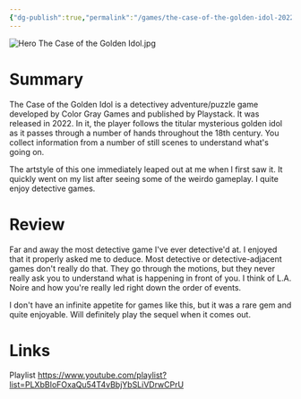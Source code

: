 ```yaml
---
{"dg-publish":true,"permalink":"/games/the-case-of-the-golden-idol-2022/","tags":["LP","games"],"created":"2024-04-08","updated":"2024-12-30"}
---
```



![Hero The Case of the Golden Idol.jpg](/img/user/Attachments/Hero%20The%20Case%20of%20the%20Golden%20Idol.jpg)

# Summary

The Case of the Golden Idol is a detectivey adventure/puzzle game developed by Color Gray Games and published by Playstack. It was released in 2022. In it, the player follows the titular mysterious golden idol as it passes through a number of hands throughout the 18th century. You collect information from a number of still scenes to understand what's going on.

The artstyle of this one immediately leaped out at me when I first saw it. It quickly went on my list after seeing some of the weirdo gameplay. I quite enjoy detective games.

# Review

Far and away the most detective game I've ever detective'd at. I enjoyed that it properly asked me to deduce. Most detective or detective-adjacent games don't really do that. They go through the motions, but they never really ask you to understand what is happening in front of you. I think of L.A. Noire and how you're really led right down the order of events.

I don't have an infinite appetite for games like this, but it was a rare gem and quite enjoyable. Will definitely play the sequel when it comes out.

# Links

Playlist https://www.youtube.com/playlist?list=PLXbBIoFOxaQu54T4vBbjYbSLiVDrwCPrU
